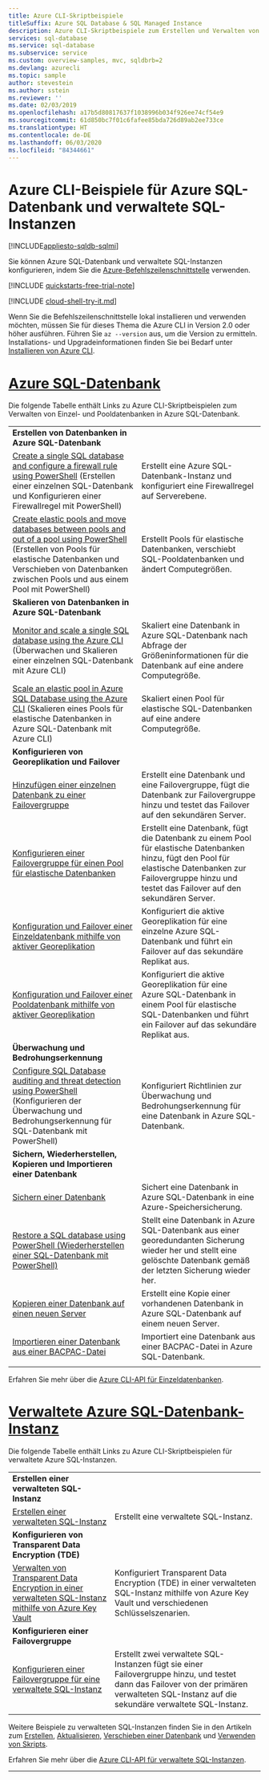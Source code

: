 ```yaml
---
title: Azure CLI-Skriptbeispiele
titleSuffix: Azure SQL Database & SQL Managed Instance
description: Azure CLI-Skriptbeispiele zum Erstellen und Verwalten von Azure SQL-Datenbank und verwalteten Azure SQL-Instanzen
services: sql-database
ms.service: sql-database
ms.subservice: service
ms.custom: overview-samples, mvc, sqldbrb=2
ms.devlang: azurecli
ms.topic: sample
author: stevestein
ms.author: sstein
ms.reviewer: ''
ms.date: 02/03/2019
ms.openlocfilehash: a17b5d80817637f1038996b034f926ee74cf54e9
ms.sourcegitcommit: 61d850bc7f01c6fafee85bda726d89ab2ee733ce
ms.translationtype: HT
ms.contentlocale: de-DE
ms.lasthandoff: 06/03/2020
ms.locfileid: "84344661"
---
```

# <a name="azure-cli-samples-for-azure-sql-database-and-sql-managed-instance"></a>Azure CLI-Beispiele für Azure SQL-Datenbank und verwaltete SQL-Instanzen 
 
[!INCLUDE[appliesto-sqldb-sqlmi](../includes/appliesto-sqldb-sqlmi.md)]

Sie können Azure SQL-Datenbank und verwaltete SQL-Instanzen konfigurieren, indem Sie die <a href="/cli/azure">Azure-Befehlszeilenschnittstelle</a> verwenden.

[!INCLUDE [quickstarts-free-trial-note](../../../includes/quickstarts-free-trial-note.md)]

[!INCLUDE [cloud-shell-try-it.md](../../../includes/cloud-shell-try-it.md)]

Wenn Sie die Befehlszeilenschnittstelle lokal installieren und verwenden möchten, müssen Sie für dieses Thema die Azure CLI in Version 2.0 oder höher ausführen. Führen Sie `az --version` aus, um die Version zu ermitteln. Installations- und Upgradeinformationen finden Sie bei Bedarf unter [Installieren von Azure CLI](/cli/azure/install-azure-cli).

# <a name="azure-sql-database"></a>[Azure SQL-Datenbank](#tab/single-database)

Die folgende Tabelle enthält Links zu Azure CLI-Skriptbeispielen zum Verwalten von Einzel- und Pooldatenbanken in Azure SQL-Datenbank. 

| | |
|---|---|
|**Erstellen von Datenbanken in Azure SQL-Datenbank**||
| [Create a single SQL database and configure a firewall rule using PowerShell](scripts/create-and-configure-database-cli.md) (Erstellen einer einzelnen SQL-Datenbank und Konfigurieren einer Firewallregel mit PowerShell) | Erstellt eine Azure SQL-Datenbank-Instanz und konfiguriert eine Firewallregel auf Serverebene. |
| [Create elastic pools and move databases between pools and out of a pool using PowerShell](scripts/move-database-between-elastic-pools-cli.md) (Erstellen von Pools für elastische Datenbanken und Verschieben von Datenbanken zwischen Pools und aus einem Pool mit PowerShell) | Erstellt Pools für elastische Datenbanken, verschiebt SQL-Pooldatenbanken und ändert Computegrößen. |
|**Skalieren von Datenbanken in Azure SQL-Datenbank**||
| [Monitor and scale a single SQL database using the Azure CLI](scripts/monitor-and-scale-database-cli.md) (Überwachen und Skalieren einer einzelnen SQL-Datenbank mit Azure CLI) | Skaliert eine Datenbank in Azure SQL-Datenbank nach Abfrage der Größeninformationen für die Datenbank auf eine andere Computegröße. |
| [Scale an elastic pool in Azure SQL Database using the Azure CLI](scripts/scale-pool-cli.md) (Skalieren eines Pools für elastische Datenbanken in Azure SQL-Datenbank mit Azure CLI) | Skaliert einen Pool für elastische SQL-Datenbanken auf eine andere Computegröße. |
|**Konfigurieren von Georeplikation und Failover**||
| [Hinzufügen einer einzelnen Datenbank zu einer Failovergruppe](scripts/add-database-to-failover-group-cli.md)| Erstellt eine Datenbank und eine Failovergruppe, fügt die Datenbank zur Failovergruppe hinzu und testet das Failover auf den sekundären Server. |
| [Konfigurieren einer Failovergruppe für einen Pool für elastische Datenbanken](../../sql-database/scripts/sql-database-add-elastic-pool-to-failover-group-cli.md) | Erstellt eine Datenbank, fügt die Datenbank zu einem Pool für elastische Datenbanken hinzu, fügt den Pool für elastische Datenbanken zur Failovergruppe hinzu und testet das Failover auf den sekundären Server. |
| [Konfiguration und Failover einer Einzeldatenbank mithilfe von aktiver Georeplikation](../../sql-database/scripts/sql-database-setup-geodr-and-failover-database-cli.md)| Konfiguriert die aktive Georeplikation für eine einzelne Azure SQL-Datenbank und führt ein Failover auf das sekundäre Replikat aus. |
| [Konfiguration und Failover einer Pooldatenbank mithilfe von aktiver Georeplikation](../../sql-database/scripts/sql-database-setup-geodr-and-failover-pool-cli.md)| Konfiguriert die aktive Georeplikation für eine Azure SQL-Datenbank in einem Pool für elastische SQL-Datenbanken und führt ein Failover auf das sekundäre Replikat aus. |
| **Überwachung und Bedrohungserkennung** |
| [Configure SQL Database auditing and threat detection using PowerShell](../../sql-database/scripts/sql-database-auditing-and-threat-detection-cli.md) (Konfigurieren der Überwachung und Bedrohungserkennung für SQL-Datenbank mit PowerShell)| Konfiguriert Richtlinien zur Überwachung und Bedrohungserkennung für eine Datenbank in Azure SQL-Datenbank. |
| **Sichern, Wiederherstellen, Kopieren und Importieren einer Datenbank**||
| [Sichern einer Datenbank](../../sql-database/scripts/sql-database-backup-database-cli.md)| Sichert eine Datenbank in Azure SQL-Datenbank in eine Azure-Speichersicherung. |
| [Restore a SQL database using PowerShell (Wiederherstellen einer SQL-Datenbank mit PowerShell)](../../sql-database/scripts/sql-database-restore-database-cli.md)| Stellt eine Datenbank in Azure SQL-Datenbank aus einer georedundanten Sicherung wieder her und stellt eine gelöschte Datenbank gemäß der letzten Sicherung wieder her. |
| [Kopieren einer Datenbank auf einen neuen Server](../../sql-database/scripts/sql-database-copy-database-to-new-server-cli.md) | Erstellt eine Kopie einer vorhandenen Datenbank in Azure SQL-Datenbank auf einem neuen Server. |
| [Importieren einer Datenbank aus einer BACPAC-Datei](../../sql-database/scripts/sql-database-import-from-bacpac-cli.md)| Importiert eine Datenbank aus einer BACPAC-Datei in Azure SQL-Datenbank. |
|||

Erfahren Sie mehr über die [Azure CLI-API für Einzeldatenbanken](single-database-manage.md#the-azure-cli).

# <a name="azure-sql-managed-instance"></a>[Verwaltete Azure SQL-Datenbank-Instanz](#tab/managed-instance)

Die folgende Tabelle enthält Links zu Azure CLI-Skriptbeispielen für verwaltete Azure SQL-Instanzen.

| | |
|---|---|
| **Erstellen einer verwalteten SQL-Instanz**||
| [Erstellen einer verwalteten SQL-Instanz](../../sql-database/scripts/sql-database-create-configure-managed-instance-cli.md)| Erstellt eine verwaltete SQL-Instanz. |
| **Konfigurieren von Transparent Data Encryption (TDE)**||
| [Verwalten von Transparent Data Encryption in einer verwalteten SQL-Instanz mithilfe von Azure Key Vault](../../sql-database/scripts/transparent-data-encryption-byok-sql-managed-instance-cli.md)| Konfiguriert Transparent Data Encryption (TDE) in einer verwalteten SQL-Instanz mithilfe von Azure Key Vault und verschiedenen Schlüsselszenarien. |
|**Konfigurieren einer Failovergruppe**||
| [Konfigurieren einer Failovergruppe für eine verwaltete SQL-Instanz](../../sql-database/scripts/sql-database-add-managed-instance-to-failover-group-cli.md) | Erstellt zwei verwaltete SQL-Instanzen fügt sie einer Failovergruppe hinzu, und testet dann das Failover von der primären verwalteten SQL-Instanz auf die sekundäre verwaltete SQL-Instanz. |
|||

Weitere Beispiele zu verwalteten SQL-Instanzen finden Sie in den Artikeln zum [Erstellen](https://blogs.msdn.microsoft.com/sqlserverstorageengine/20../../create-azure-sql-managed-instance-using-azure-cli/), [Aktualisieren](https://blogs.msdn.microsoft.com/sqlserverstorageengine/20../../modify-azure-sql-database-managed-instance-using-azure-cli/), [Verschieben einer Datenbank](https://blogs.msdn.microsoft.com/sqlserverstorageengine/20../../cross-instance-point-in-time-restore-in-azure-sql-database-managed-instance/) und [Verwenden von Skripts](https://medium.com/azure-sqldb-managed-instance/working-with-sql-managed-instance-using-azure-cli-611795fe0b44).

Erfahren Sie mehr über die [Azure CLI-API für verwaltete SQL-Instanzen](../managed-instance/api-references-create-manage-instance.md#azure-cli-create-and-manage-managed-instances).

---
